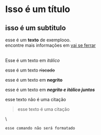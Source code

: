 # Isso é um título
## isso é um subtitulo

esse é um **texto** de exemplooo.  
encontre mais informações em [vai se ferrar](https://www.alura.com.br/artigos/como-trabalhar-com-markdown#:~:text=Markdown%20%C3%A9%20um%20formato%20de,mais%20complexas%2C%20como%20o%20HTML.)


\
Esse é um texto em  *itálico* 

esse é um texto ~~riscado~~ 

esse é um texto em **negrito**

esse é um texto em **_negrito e itálico juntos_**

esse texto não é uma citação
> esse texto é uma citação

\
``` 
esse comando não será formatado

```
